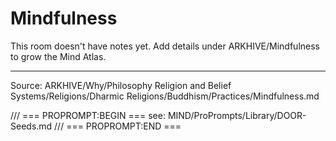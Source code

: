 # Mindfulness

This room doesn't have notes yet. Add details under ARKHIVE/Mindfulness to grow the Mind Atlas.

---
Source: ARKHIVE/Why/Philosophy Religion and Belief Systems/Religions/Dharmic Religions/Buddhism/Practices/Mindfulness.md

/// === PROPROMPT:BEGIN ===
see: MIND/ProPrompts/Library/DOOR-Seeds.md
/// === PROPROMPT:END ===
